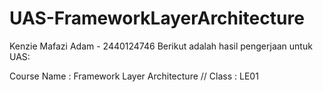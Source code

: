 # UAS-FrameworkLayerArchitecture

Kenzie Mafazi Adam - 2440124746
Berikut adalah hasil pengerjaan untuk UAS:

Course Name : Framework Layer Architecture // Class : LE01

